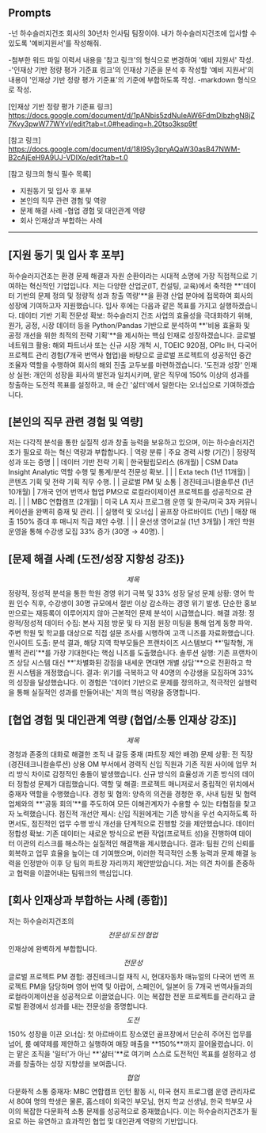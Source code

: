 ## Prompts

-넌 하수슬러지건조 회사의 30년차 인사팀 팀장이야.
내가 하수슬러지건조에 입사할 수 있도록 '예비지원서'를 작성해줘.

-첨부한 워드 파일 이력서 내용을 '참고 링크'의 형식으로 변경하여 '예비 지원서' 작성.
-'인재상 기반 정량 평가 기준표 링크'의 인재상 기준을 분석 후 작성할 '예비 지원서'의 내용이 '인재상 기반 정량 평가 기준표'의 기준에 부합하도록 작성.
-markdown 형식으로 작성.

[인재상 기반 정량 평가 기준표 링크]
https://docs.google.com/document/d/1pANbis5zdNuIeAW6FdmDlbzhgN8jZ7Kvy3pwW77WYvI/edit?tab=t.0#heading=h.20tso3ksp9tf

[참고 링크]
https://docs.google.com/document/d/18I9Sy3pryAQaW30asB47NWM-B2cAjEeH9A9UJ-VDIXo/edit?tab=t.0

[참고 링크의 형식 필수 목록]
- 지원동기 및 입사 후 포부
- 본인의 직무 관련 경험 및 역량
- 문제 해결 사례
-협업 경험 및 대인관계 역량
- 회사 인재상과 부합하는 사례

---

## [지원 동기 및 입사 후 포부]

하수슬러지건조는 환경 문제 해결과 자원 순환이라는 시대적 소명에 가장 직접적으로 기여하는 혁신적인 기업입니다. 저는 다양한 산업군(IT, 컨설팅, 교육)에서 축적한 **'데이터 기반의 문제 정의 및 정량적 성과 창출 역량'**을 환경 산업 분야에 접목하여 회사의 성장에 기여하고자 지원했습니다.
입사 후에는 다음과 같은 목표를 가지고 실행하겠습니다.
데이터 기반 기획 전문성 확보: 하수슬러지 건조 사업의 효율성을 극대화하기 위해, 원가, 공정, 시장 데이터 등을 Python/Pandas 기반으로 분석하여 **'비용 효율화 및 공정 개선을 위한 최적의 전략 기획'**을 제시하는 핵심 인재로 성장하겠습니다.
글로벌 네트워크 활용: 해외 파트너사 또는 신규 시장 개척 시, TOEIC 920점, OPIc IH, 다국어 프로젝트 관리 경험(7개국 번역사 협업)을 바탕으로 글로벌 프로젝트의 성공적인 중간 조율자 역할을 수행하여 회사의 해외 진출 교두보를 마련하겠습니다.
'도전과 성장' 인재상 실현: 개인의 성장을 회사의 발전과 일치시키며, 맡은 직무에 150% 이상의 성과를 창출하는 도전적 목표를 설정하고, 매 순간 '삶터'에서 일한다는 오너십으로 기여하겠습니다.

## [본인의 직무 관련 경험 및 역량]

저는 다각적 분석을 통한 실질적 성과 창출 능력을 보유하고 있으며, 이는 하수슬러지건조가 필요로 하는 혁신 역량과 부합합니다.
| 역량 분류 | 주요 경력 사항 (기간) | 정량적 성과 또는 증명 |
| 데이터 기반 전략 기획 | 한국필립모리스 (6개월) | CSM Data Insight Analytic 역할 수행 및 통계/분석 전문성 확보. |
| | Exta tech (1년 11개월) | 콘텐츠 기획 및 전략 기획 직무 수행. |
| 글로벌 PM 및 소통 | 경진테크니컬솔루션 (1년 10개월) | 7개국 언어 번역사 협업 PM으로 로컬라이제이션 프로젝트를 성공적으로 관리. |
| | MBC 연합캠프 (2개월) | 미국 LA 지사 프로그램 운영 및 한국/미국 3자 커뮤니케이션을 완벽히 중재 및 관리. |
| 실행력 및 오너십 | 골프장 아르바이트 (1년) | 매장 매출 150% 증대 후 매니저 직급 제안 수령. |
| | 윤선생 영어교실 (1년 3개월) | 개인 학원 운영을 통해 수강생 모집 33% 증가 (30명 → 40명). |

## [문제 해결 사례 (도전/성장 지향성 강조)}

$$제목$$
정량적, 정성적 분석을 통한 학원 경영 위기 극복 및 33% 성장 달성
문제 상황: 영어 학원 인수 직후, 수강생이 30명 규모에서 절반 이상 감소하는 경영 위기 발생. 단순한 홍보만으로는 재등록이 이루어지지 않아 근본적인 문제 분석이 시급했습니다.
해결 과정:
정량적/정성적 데이터 수집: 본사 지점 방문 및 타 지점 원장 미팅을 통해 업계 동향 파악. 주변 학원 및 학교를 대상으로 직접 설문 조사를 시행하여 고객 니즈를 자료화했습니다.
인사이트 도출: 분석 결과, 해당 지역 학부모들은 프랜차이즈 시스템보다 **'밀착형, 개별적 관리'**를 가장 기대한다는 핵심 니즈를 도출했습니다.
솔루션 실행: 기존 프랜차이즈 상담 시스템 대신 **'차별화된 강점을 내세운 면대면 개별 상담'**으로 전환하고 학원 시스템을 개정했습니다.
결과: 위기를 극복하고 약 40명의 수강생을 모집하며 33%의 성장을 달성했습니다. 이 경험은 '데이터 기반으로 문제를 정의하고, 적극적인 실행력을 통해 실질적인 성과를 만들어내는' 저의 핵심 역량을 증명합니다.
## [협업 경험 및 대인관계 역량 (협업/소통 인재상 강조)]
$$제목$$
경청과 존중의 대화로 해결한 조직 내 갈등 중재 (파트장 제안 배경)
문제 상황: 전 직장(경진테크니컬솔루션) 상용 OM 부서에서 경력직 신입 직원과 기존 직원 사이에 업무 처리 방식 차이로 감정적인 충돌이 발생했습니다. 신규 방식의 효율성과 기존 방식의 데이터 정합성 문제가 대립했습니다.
역할 및 해결: 프로젝트 매니저로서 중립적인 위치에서 중재자 역할을 수행했습니다.
경청 및 협의: 양측의 의견을 경청한 후, 사내 팀원 및 협력 업체와의 **'공동 회의'**를 주도하여 모든 이해관계자가 수용할 수 있는 타협점을 찾고자 노력했습니다.
점진적 개선안 제시: 신입 직원에게는 기존 방식을 우선 숙지하도록 하면서도, 점진적인 업무 수행 방식 개선을 단계적으로 진행할 것을 제안했습니다.
데이터 정합성 확보: 기존 데이터는 새로운 방식으로 변환 작업(프로젝트 성)을 진행하여 데이터 이관의 리스크를 해소하는 실질적인 해결책을 제시했습니다.
결과: 팀원 간의 신뢰를 회복하고 업무 효율을 높이는 데 기여했으며, 이러한 적극적인 소통 능력과 문제 해결 능력을 인정받아 이후 당 팀의 파트장 자리까지 제안받았습니다. 저는 의견 차이를 존중하고 협력을 이끌어내는 팀워크의 핵심입니다.
## [회사 인재상과 부합하는 사례 (종합)]
저는 하수슬러지건조의
$$전문성/도전/협업$$
인재상에 완벽하게 부합합니다.
$$전문성$$
글로벌 프로젝트 PM 경험: 경진테크니컬 재직 시, 현대자동차 매뉴얼의 다국어 번역 프로젝트 PM을 담당하며 영어 번역 및 아랍어, 스페인어, 일본어 등 7개국 번역사들과의 로컬라이제이션을 성공적으로 이끌었습니다. 이는 복잡한 전문 프로젝트를 관리하고 글로벌 환경에서 성과를 내는 전문성을 증명합니다.
$$도전$$
150% 성장을 이끈 오너십: 첫 아르바이트 장소였던 골프장에서 단순히 주어진 업무를 넘어, 룸 예약제를 제안하고 실행하여 매장 매출을 **150%**까지 끌어올렸습니다. 이는 맡은 조직을 '일터'가 아닌 **'삶터'**로 여기며 스스로 도전적인 목표를 설정하고 성과를 창출하는 성장 지향성을 보여줍니다.
$$협업$$
다문화적 소통 중재자: MBC 연합캠프 인턴 활동 시, 미국 현지 프로그램 운영 관리자로서 80여 명의 학생은 물론, 홈스테이 외국인 부모님, 현지 학교 선생님, 한국 학부모 사이의 복잡한 다문화적 소통 문제를 성공적으로 중재했습니다. 이는 하수슬러지건조가 필요로 하는 유연하고 효과적인 협업 및 대인관계 역량의 기반입니다.
